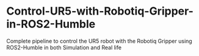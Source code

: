 # Control-UR5-with-Robotiq-Gripper-in-ROS2-Humble
Complete pipeline to control the UR5 robot with the Robotiq Gripper using ROS2-Humble in both Simulation and Real life
